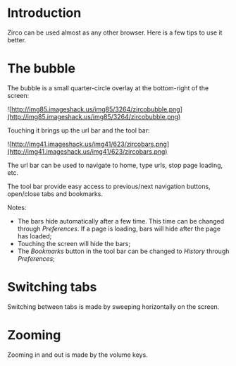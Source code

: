 # Introduction #

Zirco can be used almost as any other browser. Here is a few tips to use it better.

# The bubble #

The bubble is a small quarter-circle overlay at the bottom-right of the screen:

![http://img85.imageshack.us/img85/3264/zircobubble.png](http://img85.imageshack.us/img85/3264/zircobubble.png)

Touching it brings up the url bar and the tool bar:

![http://img41.imageshack.us/img41/623/zircobars.png](http://img41.imageshack.us/img41/623/zircobars.png)

The url bar can be used to navigate to home, type urls, stop page loading, etc.

The tool bar provide easy access to previous/next navigation buttons, open/close tabs and bookmarks.

Notes:
  * The bars hide automatically after a few time. This time can be changed through _Preferences_. If a page is loading, bars will hide after the page has loaded;
  * Touching the screen will hide the bars;
  * The _Bookmarks_ button in the tool bar can be changed to _History_ through _Preferences_;

# Switching tabs #

Switching between tabs is made by sweeping horizontally on the screen.

# Zooming #

Zooming in and out is made by the volume keys.